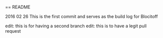 == README

2016 02 26
  This is the first commit and serves as the build log for Blocitoff

  edit: this is for having a second branch
  edit: this is to have a legit pull request

